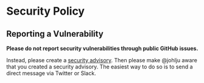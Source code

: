 # Security Policy

## Reporting a Vulnerability

**Please do not report security vulnerabilities through public GitHub issues.**

Instead, please create a [security advisory](https://github.com/dsccommunity/relabeler-action/security/advisories).
Then please make @johlju aware that you created a security advisory. The easiest way to do so is to send a
direct message via Twitter or Slack.
